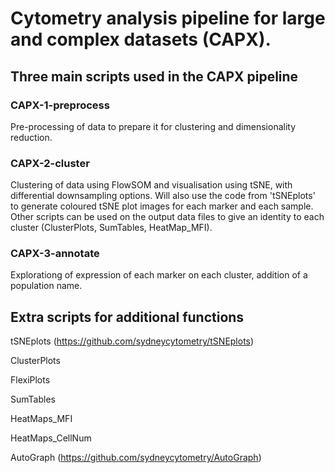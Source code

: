 # Cytometry analysis pipeline for large and complex datasets (CAPX).




## Three main scripts used in the CAPX pipeline

### CAPX-1-preprocess

Pre-processing of data to prepare it for clustering and dimensionality reduction.



### CAPX-2-cluster

Clustering of data using FlowSOM and visualisation using tSNE, with differential downsampling options. Will also use the code from 'tSNEplots' to generate coloured tSNE plot images for each marker and each sample. Other scripts can be used on the output data files to give an identity to each cluster (ClusterPlots, SumTables, HeatMap_MFI).



### CAPX-3-annotate

Explorationg of expression of each marker on each cluster, addition of a population name.





## Extra scripts for additional functions

tSNEplots (https://github.com/sydneycytometry/tSNEplots)

ClusterPlots

FlexiPlots

SumTables

HeatMaps_MFI

HeatMaps_CellNum

AutoGraph (https://github.com/sydneycytometry/AutoGraph)

